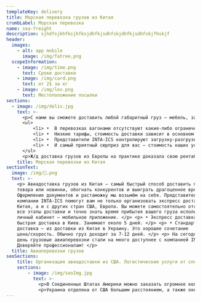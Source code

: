 ```yaml
---
templateKey: delivery
title: Морская перевозка грузов из Китая
crumbLabel: Морская перевозка
name: sea-freight
description: sjhdfsjkhfksjhfksjdhfkjsdhfskjdhfkjsdhfskjfhskjf
header:
  images:
    - alt: app mobile
      image: /img/fatree.png
  scopeInformation:
    - image: /img/time.png
      text: Сроки доставки
    - image: /img/card.png
      text: от 2$ за кг
    - image: /img/lov.png
      text: Местоположение посылки
sections:
  - image: /img/deliv.jpg
    text: >-
      <p>С нами вы сможете доставить любой габаритный груз — мебель, запчасти, станки, большие партии одежды и крупной техники.</p>
      <ul>
          <li> •  В перевозках вагонами отсутствуют какие-либо ограничения по грузу.</li>
          <li> •  Низкие тарифы, стоимость доставки зависит в основном от объема груза.Мы подберём для вас самый оптимальный вариант.</li>
          <li> •  Представители INTA-ICS контролируют загрузку-разгрузку, помогают с оформлением документов и сопровождают груз заказчиков.</li>
          <li> •  И самый приятный сюрприз для вас – стоимость наших услуг, позволяющая сэкономить приличную денежную сумму!</li>    
      </ul>
      <p>Ж/д доставка грузов из Европы на практике доказала свою рентабельность и безопасность. Если у вас остались какие-то вопросы, обращайтесь к представителю INTA-ICS и начнём сотрудничать!</p>  
    title: Морская перевозки из Китая
sectionText:
  image: /img/.png
  text: >-
    <p> Авиадоставка грузов из Китая — самый быстрый способ доставить партию
    товара или новинки, обогнать конкурентов и выиграть драгоценное время.
    Оформление документов и растаможку мы возьмём на себя. Представители
    компании INTA-ICS помогут вам не только организовать экспресс доставку из
    Китая, а и с других стран США, Европа. Вы можете самостоятельно отслеживать
    все этапы доставки и точно знать время прибытия вашего груза использую
    личный кабинет – мобильное приложение. </p> <p> • Экспресс доставка —
    быстрая доставка в Киев. Занимает около 5 дней. </p> <p> • Стандартная
    доставка – из доставки из Китая в Украину. Это хорошее сочетание
    цена/скорость. Обычно груз доходит за 7-12 дней. </p> <p> На сегодняшний
    день грузовые авиаперевозки стали на много доступнее с компанией INTA-ICS!
    Доверяйте профессионалам! </p>
  title: Авиаперевозки грузов
seoSections:
    title: Организация авиадоставки из США. Логистические услуги от специалистов
    sections:
        - image: /img/seoImg.jpg 
          text: >-
            <p>В Соединенных Штатах Америки можно заказать огромное количество уникальных товаров, существенно сэкономить, купив необходимое на одной из знаменитых американских распродажах, достать по-настоящему качественные товары, которые ценятся в Украине. Последние коллекции модной одежды, всевозможные гаджеты, бытовая техника — стоит только заказать нужное и найти перевозчика. Самым удобным и быстрым способом транспортировки являются авиаперевозки грузов из США. Порой в бизнесе счет идет на дни, если вы цените свое время и не хотите терять момент, авиадоставка из США в исполнении специалистов из UTEC Logistics решит эту проблему. Наше официальное представительство расположено в Нью-Джерси, оно осуществляет контроль американских заказов.</p>
            <p>Украина отделена от США большим расстоянием, а также океаном в придачу, поэтому для организации выгодной и быстрой транспортировки посылки из США, обратитесь к профессиональным логистам нашей компании. Мы стремимся развивать бизнес наших клиентов и оказывать все услуги на высоком уровне, поэтому предоставляем стандартную и экспресс-доставку из США по самым выгодным условиям.</p>
---
```


